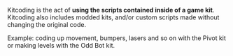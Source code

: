 Kitcoding is the act of **using the scripts contained inside of a game kit**. Kitcoding also includes modded kits, and/or custom scripts made without changing the original code.

Example: coding up movement, bumpers, lasers and so on with the Pivot kit or making levels with the Odd Bot kit.